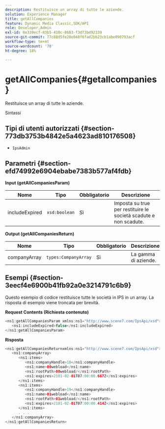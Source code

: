 ```yaml
---
description: Restituisce un array di tutte le aziende.
solution: Experience Manager
title: getAllCompanies
feature: Dynamic Media Classic,SDK/API
role: Developer,Admin
exl-id: 0e339ecf-83b5-410c-8683-f3d73bd92339
source-git-commit: 77c88d5fe20e048f6fad2bb23cb1abe090793acf
workflow-type: tm+mt
source-wordcount: '70'
ht-degree: 18%

---
```


# getAllCompanies{#getallcompanies}

Restituisce un array di tutte le aziende.

Sintassi

## Tipi di utenti autorizzati {#section-773db3753b4842e5a4623ad810176508}

* `IpsAdmin`

## Parametri {#section-efd74992e6904ebabe7383b577af4fdb}

**Input (getAllCompaniesParam)**

| Nome | Tipo | Obbligatorio | Descrizione |
|---|---|---|---|
| includeExpired | `xsd:boolean` | Sì | Imposta su true per restituire le società scadute e non scadute. |

**Output (getAllCompaniesReturn)**

| Nome | Tipo | Obbligatorio | Descrizione |
|---|---|---|---|
| companyArray | `types:CompanyArray` | Sì | La gamma di aziende. |

## Esempi {#section-3eecf4e6900b41fb92a0e3214791c6b9}

Questo esempio di codice restituisce tutte le società in IPS in un array. La risposta di esempio viene troncata per brevità.

**Request Contents (Richiesta contenuto)**

```java
<ns1:getAllCompaniesParam xmlns:ns1="http://www.scene7.com/IpsApi/xsd">
   <ns1:includeExpired>false</ns1:includeExpired>
</ns1:getAllCompaniesParam>
```

**Risposta**

```java
<ns1:getAllCompaniesReturnxmlns:ns1="http://www.scene7.com/IpsApi/xsd">
   <ns1:companyArray>
      <ns1:items>
         <ns1:companyHandle>18</ns1:companyHandle>
         <ns1:name>00webload</ns1:name>
         <ns1:rootPath>00webload/</ns1:rootPath>
         <ns1:expires>2101-02-01T07:00:00.667Z</ns1:expires>
      </ns1:items>
      <ns1:items>
         <ns1:companyHandle>19</ns1:companyHandle>
         <ns1:name>01webload</ns1:name>
         <ns1:rootPath>01webload/</ns1:rootPath>
         <ns1:expires>2101-02-01T07:00:00.414Z</ns1:expires>
      </ns1:items>
      . . .
   </ns1:companyArray>
</ns1:getAllCompaniesReturn>
```
